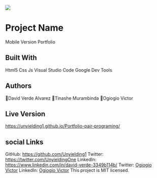
![](https://img.shields.io/badge/Microverse-blueviolet)

# Project Name

Mobile Version Portfolio 


## Built With

Html5
Css
Js
Visual Studio Code
Google Dev Tools


## Authors

👤David Verde Alvarez
👤Tinashe Murambinda
👤Ogiogio Victor

## Live Version
https://unyielding1.github.io/Portfolio-pair-programing/

## social Links

GitHub: https://github.com/Unyielding1
Twitter: https://twitter.com/UnyieldingOne
LinkedIn: https://www.linkedin.com/in/david-verde-3349b114b/
Twitter: [Ogiogio Victor](https://twitter.com/a0df623fb9d9482)
LinkedIn:  [Ogiogio Victor](https://www.linkedin.com/in/ogiogio-victor-a096a0181/)
This project is MIT licensed.
